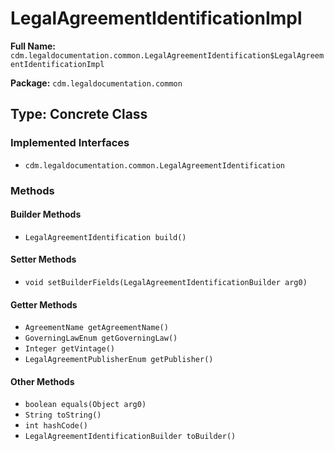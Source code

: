 # LegalAgreementIdentificationImpl

**Full Name:** `cdm.legaldocumentation.common.LegalAgreementIdentification$LegalAgreementIdentificationImpl`

**Package:** `cdm.legaldocumentation.common`

## Type: Concrete Class

### Implemented Interfaces

- `cdm.legaldocumentation.common.LegalAgreementIdentification`

### Methods

#### Builder Methods

- `LegalAgreementIdentification build()`

#### Setter Methods

- `void setBuilderFields(LegalAgreementIdentificationBuilder arg0)`

#### Getter Methods

- `AgreementName getAgreementName()`
- `GoverningLawEnum getGoverningLaw()`
- `Integer getVintage()`
- `LegalAgreementPublisherEnum getPublisher()`

#### Other Methods

- `boolean equals(Object arg0)`
- `String toString()`
- `int hashCode()`
- `LegalAgreementIdentificationBuilder toBuilder()`

